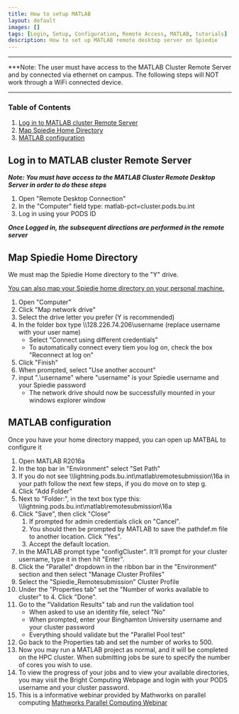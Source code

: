 ```yaml
---
title: How to setup MATLAB
layout: default
images: []
tags: [Login, Setup, Configuration, Remote Access, MATLAB, tutorials]
description: How to set up MATLAB remote desktop server on Spiedie
---
```


***

***Note: The user must have access to the MATLAB Cluster Remote Server and by connected via ethernet on campus. 
The following steps will NOT work through a WiFi connected device.
***

### Table of Contents
1. [Log in to MATLAB cluster Remote Server](#remote_server_login)
2. [Map Spiedie Home Directory](#directory_map)
3. [MATLAB configuration](#matlab_configure)


## <a name="remote_server_login"></a> Log in to MATLAB cluster Remote Server

***Note: You must have access to the MATLAB Cluster Remote Desktop Server in order to do these steps***

1. Open "Remote Desktop Connection"
2. In the "Computer" field type: matlab-pct=cluster.pods.bu.int
3. Log in using your PODS ID

***Once Logged in, the subsequent directions are performed in the remote server***

## <a name="directory_map"></a> Map Spiedie Home Directory

We must map the Spiedie Home directory to the "Y" drive.

<a href="data_transfer.html/#Home_dir">You can also map your Spiedie home directory on your personal machine.</a>

1. Open "Computer"
2. Click "Map network drive"
3. Select the drive letter you prefer (Y is recommended)
4. In the folder box type \\\\128.226.74.206\username (replace username with your user name)
	- Select "Connect using different credentials"
	- To automatically connect every tiem you log on, check the box "Reconnect at log on"
5. Click "Finish"
6. When prompted, select "Use another account"
7. input ".\username" where "username" is your Spiedie username and your Spiedie password
	- The network drive should now be successfully mounted in your windows explorer window


## <a name="matlab_configure"></a> MATLAB configuration 

Once you have your home directory mapped, you can open up MATBAL to configure it 

1. Open MATLAB R2016a
2. In the top bar in "Environment" select "Set Path"
3. If you do not see \\\\lightning.pods.bu.int\matlab\remotesubmission\16a in your path follow the next few steps, if you do move on to step g.
4. Click "Add Folder"
5. Next to "Folder:", in the text box type this: \\\\lightning.pods.bu.int\matlab\remotesubmission\16a
6. Click "Save", then click "Close"
	1. If prompted for admin credentials click on "Cancel".
	2. You should then be prompted by MATLAB to save the pathdef.m file to another location. Click "Yes".
	3. Accept the default location.
7. In the MATLAB prompt type "configCluster". It'll prompt for your cluster username, type it in then hit "Enter".
8. Click the "Parallel" dropdown in the ribbon bar in the "Environment" section and then select "Manage Cluster Profiles"
9. Select the "Spiedie_Remotesubmission" Cluster Profile
10. Under the "Properties tab" set the "Number of works available to cluster" to 4. Click "Done".
11. Go to the "Validation Results" tab and run the validation tool
	- When asked to use an identity file, select "No"
	- When prompted, enter your Binghamton University username and your cluster password
	- Everything should validate but the "Parallel Pool test"
12. Go back to the Properties tab and set the number of works to 500.
13. Now you may run a MATLAB project as normal, and it will be completed on the HPC cluster. When submitting jobs be sure to specify the number of cores you wish to use.
14. To view the progress of your jobs and to view your available directories, you may visit the Bright Computing Webpage and login with your PODS username and your cluster password.
15. This is a informative webinar provided by Mathworks on parallel computing
<a href="https://www.mathworks.com/videos/parallel-computing-with-matlab-81694.html?form_seq=conf1176&confirmation_page=&wfsid=5761638" target="_blank">Mathworks Parallel Computing Webinar</a>
